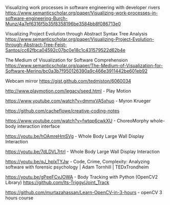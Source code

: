 

Visualizing work processes in software engineering with developer rivers
https://www.semanticscholar.org/paper/Visualizing-work-processes-in-software-engineering-Burch-Munz/4a7ef6316f5b35f8358196be3584bb8f086713e0


Visualizing Project Evolution through Abstract Syntax Tree Analysis
https://www.semanticscholar.org/paper/Visualizing-Project-Evolution-through-Abstract-Tree-Feist-Santos/cc62fbca04592c07bc0e18c1c431579522d62b4e

The Medium of Visualization for Software Comprehension
https://www.semanticscholar.org/paper/The-Medium-of-Visualization-for-Software-Merino/bc0a3b7f950126390a9c466e3911442be601eb92 

Webcam mirror
https://gist.github.com/tedmiston/6060034 

http://www.playmotion.com/legacy/seed.html - Play Motion

https://www.youtube.com/watch?v=dmmxVA5xhuo - Myron Krueger

https://github.com/cacheflowe/creative-coding-notes 

https://www.youtube.com/watch?v=fwtqp6cwkXU - ChoreoMorphy whole-body interaction interface

https://youtu.be/hOAmreHmSVg - Whole Body Large Wall Display Interaction

https://youtu.be/7dLDVL7rtrI -  Whole Body Large Wall Display Interaction

https://youtu.be/qJ_hplxTYJw - Code, Crime, Complexity: Analyzing software with forensic psychology | Adam Tornhill | TEDxTrondheim

https://youtu.be/gPeeFCvJOWA - Body Tracking with Python (OpenCV2 Library)
https://github.com/Its-Triggy/Joint_Track 

https://github.com/murtazahassan/Learn-OpenCV-in-3-hours - openCV 3 hours course

